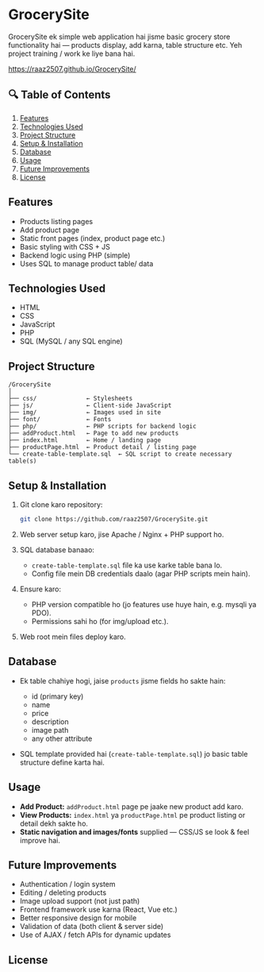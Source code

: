 # GrocerySite

GrocerySite ek simple web application hai jisme basic grocery store functionality hai — products display, add karna, table structure etc. Yeh project training / work ke liye bana hai.

https://raaz2507.github.io/GrocerySite/
## 🔍 Table of Contents

1. [Features](#features)  
2. [Technologies Used](#technologies-used)  
3. [Project Structure](#project-structure)  
4. [Setup & Installation](#setup--installation)  
5. [Database](#database)  
6. [Usage](#usage)  
7. [Future Improvements](#future-improvements)  
8. [License](#license)  

## Features

- Products listing pages  
- Add product page  
- Static front pages (index, product page etc.)  
- Basic styling with CSS + JS  
- Backend logic using PHP (simple)  
- Uses SQL to manage product table/ data  

## Technologies Used

- HTML  
- CSS  
- JavaScript  
- PHP  
- SQL (MySQL / any SQL engine)  

## Project Structure

```
/GrocerySite
│
├── css/              ← Stylesheets  
├── js/               ← Client‑side JavaScript  
├── img/              ← Images used in site  
├── font/             ← Fonts  
├── php/              ← PHP scripts for backend logic  
├── addProduct.html   ← Page to add new products  
├── index.html        ← Home / landing page  
├── productPage.html  ← Product detail / listing page  
└── create‑table‑template.sql  ← SQL script to create necessary table(s)
```

## Setup & Installation

1. Git clone karo repository:  
   ```bash
   git clone https://github.com/raaz2507/GrocerySite.git
   ```

2. Web server setup karo, jise Apache / Nginx + PHP support ho.

3. SQL database banaao:  
   - `create‑table‑template.sql` file ka use karke table bana lo.  
   - Config file mein DB credentials daalo (agar PHP scripts mein hain).

4. Ensure karo:
   - PHP version compatible ho (jo features use huye hain, e.g. mysqli ya PDO).  
   - Permissions sahi ho (for img/upload etc.).

5. Web root mein files deploy karo.

## Database

- Ek table chahiye hogi, jaise `products` jisme fields ho sakte hain:  
  - id (primary key)  
  - name  
  - price  
  - description  
  - image path  
  - any other attribute

- SQL template provided hai (`create‑table‑template.sql`) jo basic table structure define karta hai.

## Usage

- **Add Product:** `addProduct.html` page pe jaake new product add karo.  
- **View Products:** `index.html` ya `productPage.html` pe product listing or detail dekh sakte ho.  
- **Static navigation and images/fonts** supplied — CSS/JS se look & feel improve hai.  

## Future Improvements

- Authentication / login system  
- Editing / deleting products  
- Image upload support (not just path)  
- Frontend framework use karna (React, Vue etc.)  
- Better responsive design for mobile  
- Validation of data (both client & server side)  
- Use of AJAX / fetch APIs for dynamic updates  

## License

